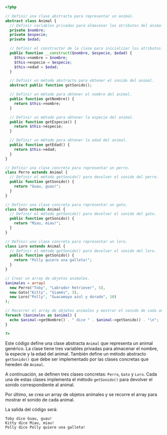 ```php
<?php

// Definir una clase abstracta para representar un animal.
abstract class Animal {
  // Definir variables privadas para almacenar los atributos del animal.
  private $nombre;
  private $especie;
  private $edad;

  // Definir el constructor de la clase para inicializar los atributos.
  public function __construct($nombre, $especie, $edad) {
    $this->nombre = $nombre;
    $this->especie = $especie;
    $this->edad = $edad;
  }

  // Definir un método abstracto para obtener el sonido del animal.
  abstract public function getSonido();

  // Definir un método para obtener el nombre del animal.
  public function getNombre() {
    return $this->nombre;
  }

  // Definir un método para obtener la especie del animal.
  public function getEspecie() {
    return $this->especie;
  }

  // Definir un método para obtener la edad del animal.
  public function getEdad() {
    return $this->edad;
  }
}

// Definir una clase concreta para representar un perro.
class Perro extends Animal {
  // Definir el método getSonido() para devolver el sonido del perro.
  public function getSonido() {
    return "Guau, guau!";
  }
}

// Definir una clase concreta para representar un gato.
class Gato extends Animal {
  // Definir el método getSonido() para devolver el sonido del gato.
  public function getSonido() {
    return "Miau, miau!";
  }
}

// Definir una clase concreta para representar un loro.
class Loro extends Animal {
  // Definir el método getSonido() para devolver el sonido del loro.
  public function getSonido() {
    return "Polly quiere una galleta!";
  }
}

// Crear un array de objetos animales.
$animales = array(
  new Perro("Toby", "Labrador Retriever", 5),
  new Gato("Kitty", "Siamés", 3),
  new Loro("Polly", "Guacamayo azul y dorado", 10)
);

// Recorrer el array de objetos animales y mostrar el sonido de cada animal.
foreach ($animales as $animal) {
  echo $animal->getNombre() . " dice " . $animal->getSonido() . "\n";
}

?>
```

Este código define una clase abstracta `Animal` que representa un animal genérico. La clase tiene tres variables privadas para almacenar el nombre, la especie y la edad del animal. También define un método abstracto `getSonido()` que debe ser implementado por las clases concretas que hereden de `Animal`.

A continuación, se definen tres clases concretas: `Perro`, `Gato` y `Loro`. Cada una de estas clases implementa el método `getSonido()` para devolver el sonido correspondiente al animal.

Por último, se crea un array de objetos animales y se recorre el array para mostrar el sonido de cada animal.

La salida del código será:

```
Toby dice Guau, guau!
Kitty dice Miau, miau!
Polly dice Polly quiere una galleta!
```